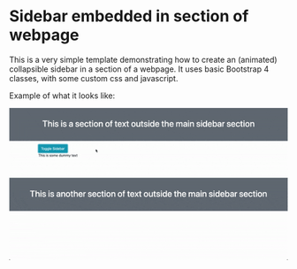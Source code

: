 # Sidebar embedded in section of webpage

This is a very simple template demonstrating how to create an (animated) collapsible sidebar in a section of a webpage. It uses basic Bootstrap 4 classes, with some custom css and javascript.

Example of what it looks like:

![Example of sidebar in use](sidebar-example.gif)
